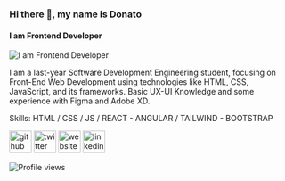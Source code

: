 ### Hi there 👋, my name is Donato
#### I am Frontend Developer
![I am Frontend Developer](https://www.google.com/imgres?imgurl=http%3A%2F%2Fwww.parzlogic.com%2Fwp-content%2Fuploads%2F2017%2F10%2Fweb-dev.jpg&imgrefurl=http%3A%2F%2Fwww.parzlogic.com%2Fweb-development%2F&tbnid=sXKg4JLq2tFYqM&vet=12ahUKEwji9JyfnKr0AhWLVKwKHQSOAvsQMygCegUIARC0AQ..i&docid=wbddeZ4lI6YgTM&w=2028&h=1152&q=web%20developer&ved=2ahUKEwji9JyfnKr0AhWLVKwKHQSOAvsQMygCegUIARC0AQ)

I am a last-year Software Development Engineering student, focusing on Front-End Web Development using technologies like HTML, CSS, JavaScript, and its frameworks. Basic UX-UI Knowledge and some experience with Figma and Adobe XD.

Skills: HTML / CSS / JS / REACT - ANGULAR / TAILWIND - BOOTSTRAP



[<img src='https://github.githubassets.com/images/modules/logos_page/GitHub-Mark.png' alt='github' height='40'>](https://github.com/DonytXz)  [<img src='https://about.twitter.com/content/dam/about-twitter/en/brand-toolkit/brand-download-img-1.jpg.twimg.1920.jpg' alt='twitter' height='40'>](https://twitter.com/@Donato_99)  [<img src='https://img.icons8.com/cotton/452/website.png' alt='website' height='40'>](https://donytxz.github.io/Bit/)  [<img src='https://content.linkedin.com/content/dam/me/business/en-us/amp/brand-site/v2/bg/LI-Bug.svg.original.svg' alt='linkedin' height='40'>](https://www.linkedin.com/in/donatoalvarezdev/) 


![Profile views](https://gpvc.arturio.dev/DonytXz)  
